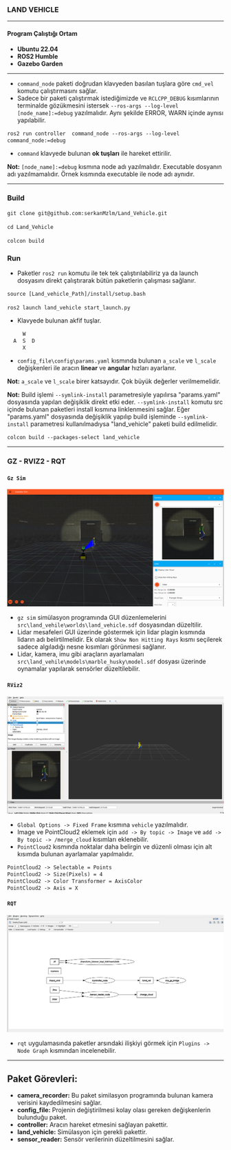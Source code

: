 ### LAND VEHICLE
___
#### Program Çalıştığı Ortam
- **Ubuntu 22.04**
- **ROS2 Humble**
- **Gazebo Garden**
___
- `command_node` paketi doğrudan klavyeden basılan tuşlara göre `cmd_vel` komutu çalıştırmasını sağlar.
- Sadece bir paketi çalıştırmak istediğimizde ve `RCLCPP_DEBUG` kısımlarının terminalde gözükmesini istersek `--ros-args --log-level [node_name]:=debug` yazılmalıdır. Aynı şekilde ERROR, WARN içinde aynısı yapılabilir.
```
ros2 run controller  command_node --ros-args --log-level command_node:=debug
```
- `command` klavyede bulunan **ok tuşları** ile hareket ettirilir.

**Not:** `[node_name]:=debug` kısmına node adı yazılmalıdır. Executable dosyanın adı yazılmamalıdır. Örnek kısmında executable ile node adı aynıdır.  

---
### Build
```
git clone git@github.com:serkanMzlm/Land_Vehicle.git

cd Land_Vehicle

colcon build
```

### Run
- Paketler `ros2 run` komutu ile tek tek çalıştırılabiliriz ya da launch dosyasını direkt çalıştırarak bütün paketlerin çalışması sağlanır.
```
source [Land_vehicle_Path]/install/setup.bash

ros2 launch land_vehicle start_launch.py
```
- Klavyede bulunan akfif tuşlar.
```
     W
  A  S  D
     X
```
- `config_file\config\params.yaml` kısmında bulunan `a_scale` ve `l_scale` değişkenleri ile aracın **linear** ve **angular** hızları ayarlanır.

**Not:** `a_scale` ve `l_scale` birer katsayıdır. Çok büyük değerler verilmemelidir.

**Not:** Build işlemi `--symlink-install` parametresiyle yapılırsa "params.yaml" dosyasında yapılan değişiklik direkt etki eder. `--symlink-install` komutu src içinde bulunan paketleri install kısmına linklenmesini sağlar. Eğer "params.yaml" dosyasında değişiklik yapılıp build işleminde `--symlink-install` parametresi kullanılmadıysa "land_vehicle" paketi build edilmelidir.
  ```
  colcon build --packages-select land_vehicle
  ```
---
### GZ - RVIZ2 - RQT

#### `Gz Sim`
![Açıklama](image/gz_sim.png)
- `gz sim` simülasyon programında GUI düzenlemelerini `src\land_vehile\worlds\land_vehicle.sdf` dosyasından düzeltilir.
- Lidar mesafeleri GUI üzerinde göstermek için lidar plagin kısmında lidarın adı belirtilmelidir. Ek olarak `Show Non Hitting Rays` kısmı seçilerek sadece algıladığı nesne kısımları görünmesi sağlanır.
- Lidar, kamera, imu gibi araçların ayarlamaları `src\land_vehile\models\marble_husky\model.sdf` dosyası üzerinde oynamalar yapılarak sensörler düzeltilebilir.  

#### `RViz2`
![Açıklama](image/rviz2.png)
- `Global Options -> Fixed Frame` kısmına `vehicle` yazılmalıdır.
- Image ve PointCloud2 eklemek için `add -> By topic -> Image` ve `add -> By topic -> /merge_cloud` kısımları eklenebilir.
- `PointCloud2` kısmında noktalar daha belirgin ve düzenli olması için alt kısımda bulunan ayarlamalar yapılmalıdır.
```
PointCloud2 -> Selectable = Points
PointCloud2 -> Size(Pixels) = 4
PointCloud2 -> Color Transformer = AxisColor
PointCloud2 -> Axis = X
```
#### `RQT`
![Açıklama](image/rosgraph.png)
- `rqt` uygulamasında paketler arsındaki ilişkiyi görmek için `Plugins -> Node Graph` kısmından incelenebilir.
---
## Paket Görevleri:
- **camera_recorder:** Bu paket similasyon programında bulunan kamera verisini kaydedilmesini sağlar.
- **config_file:** Projenin değiştirilmesi kolay olası gereken değişkenlerin bulunduğu paket.
- **controller:** Aracın hareket etmesini sağlayan pakettir.
- **land_vehicle:** Simülasyon için gerekli pakettir.
- **sensor_reader:** Sensör verilerinin düzeltilmesini sağlar.